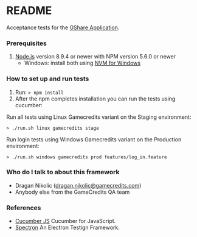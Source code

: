 # README #

Acceptance tests for the [GShare Application](https://gamecredits.atlassian.net/wiki/spaces/MIN/overview).

### Prerequisites ###
1. [Node.js](https://nodejs.org/) version 8.9.4 or newer with NPM version 5.6.0 or newer
    * Windows: install both using [NVM for Windows](https://github.com/coreybutler/nvm-windows)

### How to set up and run tests ###
1. Run: ```> npm install```
2. After the npm completes installation you can run the tests using cucumber:

Run all tests using Linux Gamecredits variant on the Staging environment:

    > ./run.sh linux gamecredits stage

Run login tests using Windows Gamecredits variant on the Production environment:

    > ./run.sh windows gamecredits prod features/log_in.feature

### Who do I talk to about this framework ###

* Dragan Nikolic (dragan.nikolic@gamecredits.com)
* Anybody else from the GameCredits QA team

### References ###

* [Cucumber JS](https://github.com/cucumber/cucumber-js)
Cucumber for JavaScript.
* [Spectron](https://electronjs.org/spectron)
An Electron Testign Framework.